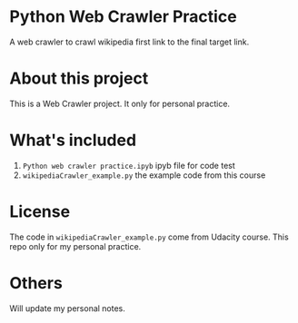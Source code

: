 # Python Web Crawler Practice
A web crawler to crawl wikipedia first link to the final target link.

# About this project
This is a Web Crawler project. It only for personal practice.

# What's included
1. `Python web crawler practice.ipyb` ipyb file for code test
2. `wikipediaCrawler_example.py` the example code from this course

# License
The code in `wikipediaCrawler_example.py` come from Udacity course. 
This repo only for my personal practice.

# Others
Will update my personal notes.

